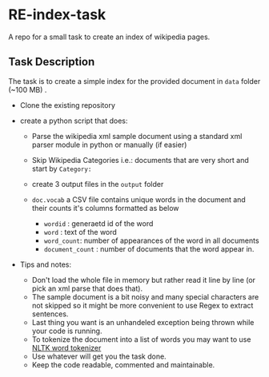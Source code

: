 # RE-index-task
A repo for a small task to create an index of wikipedia pages. 


## Task Description

The task is to create a simple index for the provided document in `data` folder (~100 MB) . 

 - Clone the existing repository
 
 - create a python script that does: 
    - Parse the wikipedia xml sample document using a standard xml parser module in python or manually (if easier) 
    - Skip Wikipedia Categories i.e.: documents that are very short and start by `Category:`
    
    - create 3 output files in the `output` folder 
    - `doc.vocab` a CSV file contains unique words in the document and their counts it's columns formatted as below
        -  `wordid`  : generaetd id of the word
        -  `word`    : text of the word
        -  `word_count`: number of appearances of the word in all documents 
        -  `document_count` : number of documents that the word appear in.
        
 - Tips and notes: 
    - Don't load the whole file in memory but rather read it line by line (or pick an xml parse that does that).  
    - The sample document is a bit noisy and many special characters are not skipped so it might be more convenient to use Regex to extract sentences. 
    - Last thing you want is an unhandeled exception being thrown while your code is running.
    - To tokenize the document into a list of words you may want to use [NLTK word tokenizer](http://www.nltk.org/api/nltk.tokenize.html)
    - Use whatever will get you the task done.
    - Keep the code readable, commented and maintainable. 
     
     
 
     
 
